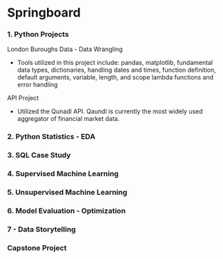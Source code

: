 # Springboard

### 1. Python Projects
London Buroughs Data - Data Wrangling
- Tools utilized in this project include: pandas, matplotlib, fundamental data types, dictionaries, handling dates and times, function definition, default arguments, variable, length, and scope lambda functions and error handling 

API Project
- Utilized the Qunadl API. Qaundl is currently the most widely used aggregator of financial market data.
### 2. Python Statistics - EDA
### 3. SQL Case Study
### 4. Supervised Machine Learning
### 5. Unsupervised Machine Learning
### 6. Model Evaluation - Optimization
### 7 - Data Storytelling
### Capstone Project
